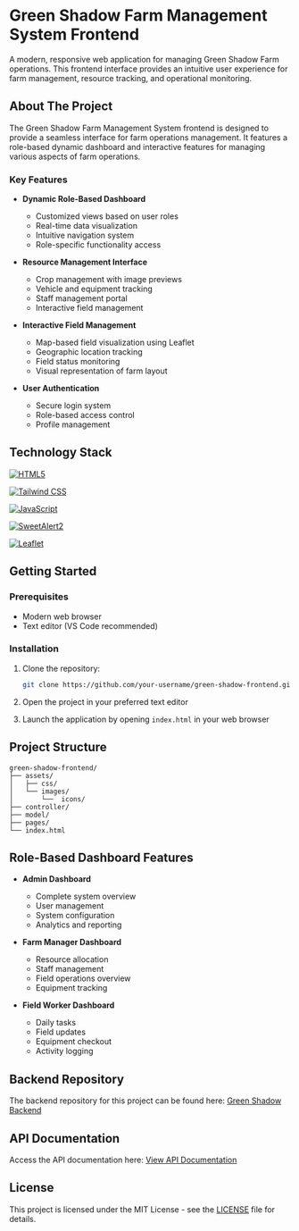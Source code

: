 # Green Shadow Farm Management System Frontend

A modern, responsive web application for managing Green Shadow Farm operations. This frontend interface provides an intuitive user experience for farm management, resource tracking, and operational monitoring.

## About The Project

The Green Shadow Farm Management System frontend is designed to provide a seamless interface for farm operations management. It features a role-based dynamic dashboard and interactive features for managing various aspects of farm operations.

### Key Features

- **Dynamic Role-Based Dashboard**
  - Customized views based on user roles
  - Real-time data visualization
  - Intuitive navigation system
  - Role-specific functionality access

- **Resource Management Interface**
  - Crop management with image previews
  - Vehicle and equipment tracking
  - Staff management portal
  - Interactive field management

- **Interactive Field Management**
  - Map-based field visualization using Leaflet
  - Geographic location tracking
  - Field status monitoring
  - Visual representation of farm layout

- **User Authentication**
  - Secure login system
  - Role-based access control
  - Profile management

## Technology Stack

[![HTML5](https://img.shields.io/badge/HTML5-black?style=for-the-badge&logo=html5&logoColor=E34F26)](https://developer.mozilla.org/en-US/docs/Web/HTML)

[![Tailwind CSS](https://img.shields.io/badge/Tailwind_CSS-black?style=for-the-badge&logo=tailwind-css&logoColor=38B2AC)](https://tailwindcss.com/)

[![JavaScript](https://img.shields.io/badge/JavaScript-black?style=for-the-badge&logo=javascript&logoColor=F7DF1E)](https://developer.mozilla.org/en-US/docs/Web/JavaScript)

[![SweetAlert2](https://img.shields.io/badge/SweetAlert2-black?style=for-the-badge&logo=javascript&logoColor=F7DF1E)](https://sweetalert2.github.io/)

[![Leaflet](https://img.shields.io/badge/Leaflet-black?style=for-the-badge&logo=leaflet&logoColor=199900)](https://leafletjs.com/)

## Getting Started

### Prerequisites

- Modern web browser
- Text editor (VS Code recommended)

### Installation

1. Clone the repository:
   ```bash
   git clone https://github.com/your-username/green-shadow-frontend.git
   ```

2. Open the project in your preferred text editor

3. Launch the application by opening `index.html` in your web browser

## Project Structure

```
green-shadow-frontend/
├── assets/
│   ├── css/
│   └── images/
│       └──  icons/
├── controller/
├── model/
├── pages/
└── index.html
```

## Role-Based Dashboard Features

- **Admin Dashboard**
  - Complete system overview
  - User management
  - System configuration
  - Analytics and reporting

- **Farm Manager Dashboard**
  - Resource allocation
  - Staff management
  - Field operations overview
  - Equipment tracking

- **Field Worker Dashboard**
  - Daily tasks
  - Field updates
  - Equipment checkout
  - Activity logging

## Backend Repository

The backend repository for this project can be found here:
[Green Shadow Backend](https://github.com/malintha-induwara/green-shadow-backend)

## API Documentation

Access the API documentation here:
[View API Documentation](https://documenter.getpostman.com/view/33030562/2sAYBa8UpS)

## License

This project is licensed under the MIT License - see the [LICENSE](LICENSE.md) file for details.
